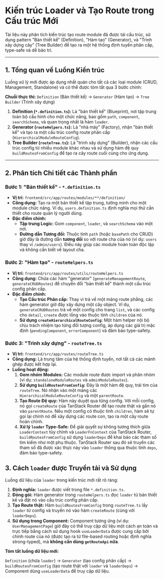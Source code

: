# Kiến trúc Loader và Tạo Route trong Cấu trúc Mới

Tài liệu này phân tích kiến trúc tạo route module đã được tái cấu trúc, sử dụng pattern "Bản thiết kế" (Definition), "Hàm tạo" (Generator), và "Trình xây dựng cây" (Tree Builder) để tạo ra một hệ thống định tuyến phân cấp, type-safe và dễ bảo trì.

---

## 1. Tổng quan về Luồng Kiến trúc

Luồng xử lý mới được áp dụng nhất quán cho tất cả các loại module (CRUD, Management, Standalone) và có thể được tóm tắt qua 3 bước chính:

**Chuỗi thực thi:** `Definition` (Bản thiết kế) -> `Generator` (Hàm tạo) -> `Tree Builder` (Trình xây dựng)

1.  **Definition (`*.definition.ts`):** Là "bản thiết kế" (Blueprint), nơi tập trung toàn bộ cấu hình cho một chức năng, bao gồm `path`, `component`, `searchSchema`, và quan trọng nhất là hàm `loader`.
2.  **Generator (`routeHelpers.ts`):** Là "nhà máy" (Factory), nhận "bản thiết kế" và tạo ra một cấu trúc config route phân cấp (`HierarchicalModuleRouteConfig`).
3.  **Tree Builder (`routeTree.ts`):** Là "trình xây dựng" (Builder), nhận các cấu trúc config từ nhiều module khác nhau và sử dụng hàm đệ quy `buildRoutesFromConfig` để tạo ra cây route cuối cùng cho ứng dụng.

---

## 2. Phân tích Chi tiết các Thành phần

### Bước 1: "Bản thiết kế" - `*.definition.ts`

*   **Vị trí:** `frontend/src/app/routes/modules/**/definition/`
*   **Công dụng:** Tạo ra một bản thiết kế tập trung, tường minh cho một module chức năng. Ví dụ, `users.definition.ts` định nghĩa mọi thứ cần thiết cho route quản lý người dùng.
*   **Đặc điểm chính:**
    *   **Tập trung Logic:** Gom `component`, `loader`, và `searchSchema` vào một nơi.
    *   **Đường dẫn Tương đối:** Thuộc tính `path` (hoặc `basePath` cho CRUD) giờ đây là đường dẫn **tương đối** so với route cha của nó (ví dụ: `users` thay vì `/admin/users`). Điều này giúp các module hoàn toàn độc lập và không cần biết về layout cha.

### Bước 2: "Hàm tạo" - `routeHelpers.ts`

*   **Vị trí:** `frontend/src/app/routes/utils/routeHelpers.ts`
*   **Công dụng:** Chứa các hàm "generator" (`generateManagementRoute`, `generateCRUDRoutes`) để chuyển đổi "bản thiết kế" thành một cấu trúc config phân cấp.
*   **Đặc điểm chính:**
    *   **Tạo Cấu trúc Phân cấp:** Thay vì trả về một mảng route phẳng, các hàm generator giờ đây xây dựng một cây object. Ví dụ, `generateCRUDRoutes` trả về một config cho trang `list`, và các config cho `detail`, `create` được lồng vào thuộc tính `children` của nó.
    *   **Sử dụng `createHierarchicalRouteConfig`:** Một hàm helper nội bộ chịu trách nhiệm tạo từng đối tượng config, áp dụng các giá trị mặc định (`pendingComponent`, `errorComponent`) và đảm bảo type-safety.

### Bước 3: "Trình xây dựng" - `routeTree.ts`

*   **Vị trí:** `frontend/src/app/routes/routeTree.ts`
*   **Công dụng:** Là trung tâm của hệ thống định tuyến, nơi tất cả các mảnh ghép được kết hợp lại.
*   **Luồng hoạt động:**
    1.  **Gom nhóm Modules:** Các module route được import và phân nhóm (ví dụ: `standaloneModuleRoutes` và `adminModuleRoutes`).
    2.  **Sử dụng `buildRoutesFromConfig`:** Đây là một hàm đệ quy, trái tim của `routeTree`. Nó nhận vào một mảng các `HierarchicalModuleRouteConfig` và một `parentRoute`.
    3.  **Tạo Route Đệ quy:** Hàm này duyệt qua từng config. Với mỗi config, nó gọi `createRoute` của TanStack Router để tạo route thật và gắn nó vào `parentRoute`. Nếu một config có thuộc tính `children`, hàm sẽ tự gọi lại chính nó để xây dựng các route con, tạo ra một cây route hoàn chỉnh.
    4.  **Xử lý `loader` Type-Safe:** Để giải quyết sự không tương thích giữa `LoaderContext` tùy chỉnh và `LoaderFnContext` của TanStack Router, `buildRoutesFromConfig` sử dụng `loaderDeps` để khai báo các tham số tìm kiếm như một phụ thuộc. TanStack Router sau đó sẽ truyền các tham số đã được xác thực này vào `loader` thông qua thuộc tính `deps`, đảm bảo type-safety.

## 3. Cách `loader` được Truyền tải và Sử dụng

Luồng dữ liệu của `loader` trong kiến trúc mới rất rõ ràng:

1.  **Định nghĩa:** `loader` được viết trong file `*.definition.ts`.
2.  **Đóng gói:** Hàm generator trong `routeHelpers.ts` đọc `loader` từ bản thiết kế và đặt nó vào cấu trúc config phân cấp.
3.  **Tạo Route thật:** Hàm `buildRoutesFromConfig` trong `routeTree.ts` lấy `loader` từ config và truyền nó vào hàm `createRoute` (cùng với `loaderDeps`).
4.  **Sử dụng trong Component:** Component tương ứng (ví dụ: `UserManagementPage`) giờ đây có thể truy cập dữ liệu một cách an toàn và trực tiếp bằng cách sử dụng hook `useLoaderData` được cung cấp bởi chính route của nó (được tạo ra từ file-based routing hoặc định nghĩa strong-typed), mà **không cần dùng `getRouteApi` nữa**.

**Tóm tắt luồng dữ liệu mới:**

`Definition` (chứa `loader`) -> `Generator` (tạo config phân cấp) -> `buildRoutesFromConfig` (tạo route thật với `loader` và `loaderDeps`) -> Component dùng `useLoaderData` để truy cập dữ liệu.